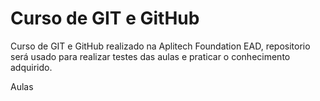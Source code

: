 # Curso de GIT e GitHub
Curso de GIT e GitHub realizado na Aplitech Foundation EAD, repositorio será usado para realizar testes das aulas e praticar o conhecimento adquirido.

Aulas

 
